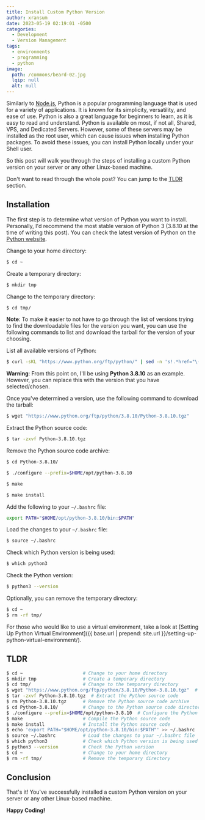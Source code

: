 ```yaml
---
title: Install Custom Python Version
author: xransum
date: 2023-05-19 02:19:01 -0500
categories:
  - Development
  - Version Management
tags:
  - environments
  - programming
  - python
image:
  path: /commons/beard-02.jpg
  lqip: null
  alt: null
---
```


Similarly to [Node.js](https://nodejs.org/en/), Python is a popular programming language that is used for a variety of applications. It is known for its simplicity, versatility, and ease of use. Python is also a great language for beginners to learn, as it is easy to read and understand.
Python is available on most, if not all, Shared, VPS, and Dedicated Servers. However, some of these servers may be installed as the root user, which can cause issues when installing Python packages. To avoid these issues, you can install Python locally under your Shell user.

So this post will walk you through the steps of installing a custom Python version on your server or any other Linux-based machine.

Don't want to read through the whole post? You can jump to the [TLDR](#tldr) section.

## Installation

The first step is to determine what version of Python you want to install. Personally, I'd recommend the most stable version of Python 3 (3.8.10 at the time of writing this post). You can check the latest version of Python on the [Python website](https://www.python.org/downloads/).

Change to your home directory:
```bash
$ cd ~
```

Create a temporary directory:
```bash
$ mkdir tmp
```

Change to the temporary directory:
```bash
$ cd tmp/
```

<div class="alert alert-primary">
    <strong>Note</strong>:
    To make it easier to not have to go through the list of versions trying to find the downloadable files for the version you want, you can use the following commands to list and download the tarball for the version of your choosing.
</div>

List all available versions of Python:
```bash
$ curl -sKL "https://www.python.org/ftp/python/" | sed -n 's!.*href="\([0-9]\+\.[0-9]\+\.[0-9]\+\)/".*!\1!p' | sort -V | while read -r version; do echo "- $version"; done
```

<div class="alert alert-warning">
    <strong>Warning</strong>:
    From this point on, I'll be using
    <strong>Python 3.8.10</strong>
    as an example. However, you can replace this with the version that you have selected/chosen.
</div>

Once you've determined a version, use the following command to download the tarball:
```bash
$ wget "https://www.python.org/ftp/python/3.8.10/Python-3.8.10.tgz"
```

Extract the Python source code:
```bash
$ tar -zxvf Python-3.8.10.tgz 
```

Remove the Python source code archive:
```bash
$ cd Python-3.8.10/
```

```bash
$ ./configure --prefix=$HOME/opt/python-3.8.10
```

```bash
$ make
```

```bash
$ make install
```

Add the following to your `~/.bashrc` file:
```bash
export PATH="$HOME/opt/python-3.8.10/bin:$PATH"
```

Load the changes to your `~/.bashrc` file:
```bash
$ source ~/.bashrc
```

Check which Python version is being used:
```bash
$ which python3
```

Check the Python version:
```bash
$ python3 --version
```

Optionally, you can remove the temporary directory:
```bash
$ cd ~
$ rm -rf tmp/
```

For those who would like to use a virtual environment, take a look at [Setting Up Python Virtual Environment]({{ base.url | prepend: site.url }}/setting-up-python-virtual-environment/).

## TLDR

```bash
$ cd ~                      # Change to your home directory
$ mkdir tmp                 # Create a temporary directory
$ cd tmp/                   # Change to the temporary directory
$ wget "https://www.python.org/ftp/python/3.8.10/Python-3.8.10.tgz"  # Download the tarball
$ tar -zxvf Python-3.8.10.tgz  # Extract the Python source code
$ rm Python-3.8.10.tgz      # Remove the Python source code archive
$ cd Python-3.8.10/         # Change to the Python source code directory
$ ./configure --prefix=$HOME/opt/python-3.8.10  # Configure the Python source code
$ make                      # Compile the Python source code
$ make install              # Install the Python source code
$ echo 'export PATH="$HOME/opt/python-3.8.10/bin:$PATH"' >> ~/.bashrc  # Add the Python path to your ~/.bashrc file
$ source ~/.bashrc          # Load the changes to your ~/.bashrc file
$ which python3             # Check which Python version is being used
$ python3 --version         # Check the Python version
$ cd ~                      # Change to your home directory
$ rm -rf tmp/               # Remove the temporary directory
```


## Conclusion

That's it! You've successfully installed a custom Python version on your server or any other Linux-based machine.

**Happy Coding!**